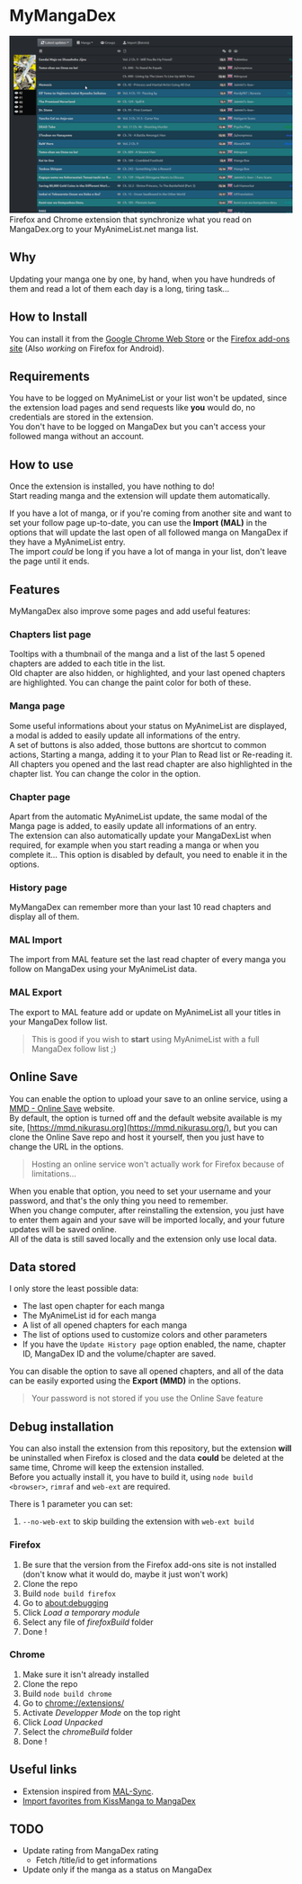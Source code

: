 # MyMangaDex

![Follow page Screenshot](screenshots/follow.png)  
Firefox and Chrome extension that synchronize what you read on MangaDex.org to your MyAnimeList.net manga list.

## Why

Updating your manga one by one, by hand, when you have hundreds of them and read a lot of them each day is a long, tiring task...

## How to Install

You can install it from the [Google Chrome Web Store](https://chrome.google.com/webstore/detail/mymangadex/ihejddjcdmdppiimegmknbcaiebklajl) or the [Firefox add-ons site](https://addons.mozilla.org/en/firefox/addon/mymangadex/) (Also *working* on Firefox for Android).  

## Requirements

You have to be logged on MyAnimeList or your list won't be updated, since the extension load pages and send requests like **you** would do, no credentials are stored in the extension.  
You don't have to be logged on MangaDex but you can't access your followed manga without an account.

## How to use

Once the extension is installed, you have nothing to do!  
Start reading manga and the extension will update them automatically.

If you have a lot of manga, or if you're coming from another site and want to set your follow page up-to-date, you can use the **Import (MAL)** in the options that will update the last open of all followed manga on MangaDex if they have a MyAnimeList entry.  
The import *could* be long if you have a lot of manga in your list, don't leave the page until it ends.

## Features

MyMangaDex also improve some pages and add useful features:

### Chapters list page

Tooltips with a thumbnail of the manga and a list of the last 5 opened chapters are added to each title in the list.  
Old chapter are also hidden, or highlighted, and your last opened chapters are highlighted. You can change the paint color for both of these.

### Manga page

Some useful informations about your status on MyAnimeList are displayed, a modal is added to easily update all informations of the entry.  
A set of buttons is also added, those buttons are shortcut to common actions, Starting a manga, adding it to your Plan to Read list or Re-reading it.  
All chapters you opened and the last read chapter are also highlighted in the chapter list. You can change the color in the option.

### Chapter page

Apart from the automatic MyAnimeList update, the same modal of the Manga page is added, to easily update all informations of an entry.  
The extension can also automatically update your MangaDexList when required, for example when you start reading a manga or when you complete it... This option is disabled by default, you need to enable it in the options.

### History page

MyMangaDex can remember more than your last 10 read chapters and display all of them.

### MAL Import

The import from MAL feature set the last read chapter of every manga you follow on MangaDex using your MyAnimeList data.

### MAL Export

The export to MAL feature add or update on MyAnimeList all your titles in your MangaDex follow list.

> This is good if you wish to **start** using MyAnimeList with a full MangaDex follow list ;)

## Online Save

You can enable the option to upload your save to an online service, using a [MMD - Online Save](https://github.com/Glagan/MyMangaDex-OnlineSave) website.  
By default, the option is turned off and the default website available is my site, [https://mmd.nikurasu.org](https://mmd.nikurasu.org/), but you can clone the Online Save repo and host it yourself, then you just have to change the URL in the options.  

> Hosting an online service won't actually work for Firefox because of limitations...

When you enable that option, you need to set your username and your password, and that's the only thing you need to remember.  
When you change computer, after reinstalling the extension, you just have to enter them again and your save will be imported locally, and your future updates will be saved online.  
All of the data is still saved locally and the extension only use local data.

## Data stored

I only store the least possible data:

* The last open chapter for each manga
* The MyAnimeList id for each manga
* A list of all opened chapters for each manga
* The list of options used to customize colors and other parameters
* If you have the ``Update History page`` option enabled, the name, chapter ID, MangaDex ID and the volume/chapter are saved.

You can disable the option to save all opened chapters, and all of the data can be easily exported using the **Export (MMD)** in the options.

> Your password is not stored if you use the Online Save feature

## Debug installation

You can also install the extension from this repository, but the extension **will** be uninstalled when Firefox is closed and the data **could** be deleted at the same time, Chrome will keep the extension installed.  
Before you actually install it, you have to build it, using ``node build <browser>``, ``rimraf`` and ``web-ext`` are required.

There is 1 parameter you can set:

1. ``--no-web-ext`` to skip building the extension with ``web-ext build``

### Firefox

1. Be sure that the version from the Firefox add-ons site is not installed (don't know what it would do, maybe it just won't work)
2. Clone the repo
3. Build ``node build firefox``
4. Go to [about:debugging](about:debugging)
5. Click *Load a temporary module*
6. Select any file of *firefoxBuild* folder
7. Done !

### Chrome

1. Make sure it isn't already installed
2. Clone the repo
3. Build ``node build chrome``
4. Go to [chrome://extensions/](chrome://extensions/)
5. Activate *Developper Mode* on the top right
6. Click *Load Unpacked*
7. Select the *chromeBuild* folder
8. Done !

## Useful links

* Extension inspired from [MAL-Sync](https://github.com/lolamtisch/MALSync).
* [Import favorites from KissManga to MangaDex](https://old.reddit.com/r/manga/comments/8qebu4/import_kissmanga_bookmarks_to_mangadex/)

## TODO

* Update rating from MangaDex rating
    * Fetch /title/id to get informations
* Update only if the manga as a status on MangaDex
